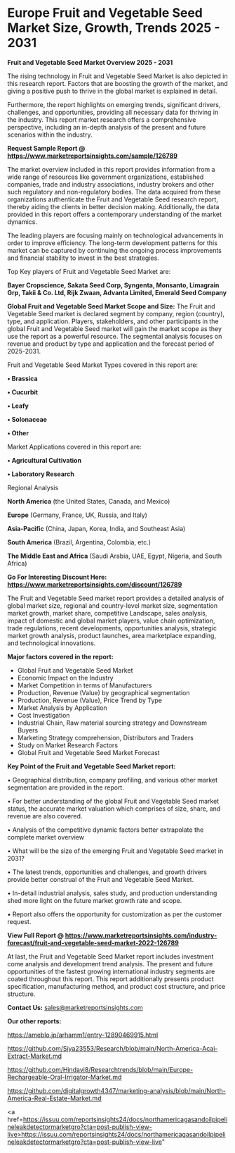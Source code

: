 # Europe Fruit and Vegetable Seed Market Size, Growth, Trends 2025 - 2031

<Strong> Fruit and Vegetable Seed Market Overview 2025 - 2031</strong>

The rising technology in Fruit and Vegetable Seed Market is also depicted in this research report. Factors that are boosting the growth of the market, and giving a positive push to thrive in the global market is explained in detail.

Furthermore, the report highlights on emerging trends, significant drivers, challenges, and opportunities, providing all necessary data for thriving in the industry. This report market research offers a comprehensive perspective, including an in-depth analysis of the present and future scenarios within the industry.

<strong>Request Sample Report @ <a href=https://www.marketreportsinsights.com/sample/126789>https://www.marketreportsinsights.com/sample/126789</a></strong>

The market overview included in this report provides information from a wide range of resources like government organizations, established companies, trade and industry associations, industry brokers and other such regulatory and non-regulatory bodies. The data acquired from these organizations authenticate the Fruit and Vegetable Seed research report, thereby aiding the clients in better decision making. Additionally, the data provided in this report offers a contemporary understanding of the market dynamics.

The leading players are focusing mainly on technological advancements in order to improve efficiency. The long-term development patterns for this market can be captured by continuing the ongoing process improvements and financial stability to invest in the best strategies.

Top Key players of Fruit and Vegetable Seed Market are:

<strong>Bayer Cropscience, Sakata Seed Corp, Syngenta, Monsanto, Limagrain Grp, Takii & Co. Ltd, Rijk Zwaan, Advanta Limited, Emerald Seed Company</strong>

<strong><b>Global Fruit and Vegetable Seed Market Scope and Size:</b></strong>
The Fruit and Vegetable Seed market is declared segment by company, region (country), type, and application. Players, stakeholders, and other participants in the global Fruit and Vegetable Seed market will gain the market scope as they use the report as a powerful resource. The segmental analysis focuses on revenue and product by type and application and the forecast period of 2025-2031.

Fruit and Vegetable Seed Market Types covered in this report are:

<strong>• Brassica

• Cucurbit

• Leafy

• Solonaceae

• Other</strong>

Market Applications covered in this report are:

<strong>• Agricultural Cultivation

• Laboratory Research</strong> 

Regional Analysis

<strong>North America</strong> (the United States, Canada, and Mexico)

<strong>Europe</strong> (Germany, France, UK, Russia, and Italy)

<strong>Asia-Pacific</strong> (China, Japan, Korea, India, and Southeast Asia)

<strong>South America</strong> (Brazil, Argentina, Colombia, etc.)

<strong>The Middle East and Africa</strong> (Saudi Arabia, UAE, Egypt, Nigeria, and South Africa)

<strong>Go For Interesting Discount Here: <a href=https://www.marketreportsinsights.com/discount/126789>https://www.marketreportsinsights.com/discount/126789</a></strong>

The Fruit and Vegetable Seed market report provides a detailed analysis of global market size, regional and country-level market size, segmentation market growth, market share, competitive Landscape, sales analysis, impact of domestic and global market players, value chain optimization, trade regulations, recent developments, opportunities analysis, strategic market growth analysis, product launches, area marketplace expanding, and technological innovations.

<strong><b>Major factors covered in the report:</b></strong>
<ul>
  <li>Global Fruit and Vegetable Seed Market </li>
  <li>Economic Impact on the Industry</li>
  <li>Market Competition in terms of Manufacturers</li>
  <li>Production, Revenue (Value) by geographical segmentation</li>
  <li>Production, Revenue (Value), Price Trend by Type</li>
  <li>Market Analysis by Application</li>
  <li>Cost Investigation</li>
  <li>Industrial Chain, Raw material sourcing strategy and Downstream Buyers</li>
  <li>Marketing Strategy comprehension, Distributors and Traders</li>
  <li>Study on Market Research Factors</li>
  <li>Global Fruit and Vegetable Seed Market Forecast</li>
</ul>

<strong><b>Key Point of the Fruit and Vegetable Seed Market report:</b></strong>

• Geographical distribution, company profiling, and various other market segmentation are provided in the report.

• For better understanding of the global Fruit and Vegetable Seed market status, the accurate market valuation which comprises of size, share, and revenue are also covered.

• Analysis of the competitive dynamic factors better extrapolate the complete market overview

• What will be the size of the emerging Fruit and Vegetable Seed market in 2031?

• The latest trends, opportunities and challenges, and growth drivers provide better construal of the Fruit and Vegetable Seed Market.

• In-detail industrial analysis, sales study, and production understanding shed more light on the future market growth rate and scope.

• Report also offers the opportunity for customization as per the customer request.

<strong><b>View Full Report @ <a href=https://www.marketreportsinsights.com/industry-forecast/fruit-and-vegetable-seed-market-2022-126789>https://www.marketreportsinsights.com/industry-forecast/fruit-and-vegetable-seed-market-2022-126789</a></b></strong>


At last, the Fruit and Vegetable Seed Market report includes investment come analysis and development trend analysis. The present and future opportunities of the fastest growing international industry segments are coated throughout this report. This report additionally presents product specification, manufacturing method, and product cost structure, and price structure.

<strong>Contact Us:</strong>
sales@marketreportsinsights.com

<strong>Our other reports:</strong>

<a href=https://ameblo.jp/arhamm1/entry-12890469915.html>https://ameblo.jp/arhamm1/entry-12890469915.html</a>

<a href=https://github.com/Siya23553/Research/blob/main/North-America-Acai-Extract-Market.md>https://github.com/Siya23553/Research/blob/main/North-America-Acai-Extract-Market.md</a>

<a href=https://github.com/Hindavi8/Researchtrends/blob/main/Europe-Rechargeable-Oral-Irrigator-Market.md>https://github.com/Hindavi8/Researchtrends/blob/main/Europe-Rechargeable-Oral-Irrigator-Market.md</a>

<a href=https://github.com/digitalgrowth4347/marketing-analysis/blob/main/North-America-Real-Estate-Market.md>https://github.com/digitalgrowth4347/marketing-analysis/blob/main/North-America-Real-Estate-Market.md</a>

<a href=https://issuu.com/reportsinsights24/docs/northamericagasandoilpipelineleakdetectormarketgro?cta=post-publish-view-live>https://issuu.com/reportsinsights24/docs/northamericagasandoilpipelineleakdetectormarketgro?cta=post-publish-view-live</a>"
